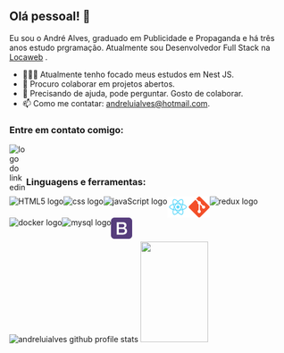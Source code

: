 ## Olá pessoal! 👋

Eu sou o André Alves, graduado em Publicidade e Propaganda e há três anos estudo prgramação. Atualmente sou Desenvolvedor Full Stack na [Locaweb](https://www.locaweb.com.br)
.


- 👨🏽‍💻 Atualmente tenho focado meus estudos em Nest JS.
- 👯 Procuro colaborar em projetos abertos.
- 💬 Precisando de ajuda, pode perguntar. Gosto de colaborar.
- 📫 Como me contatar: andreluialves@hotmail.com.


<h3>Entre em contato comigo:</h3>
<div style="display: inline_block">
  <a href="https://www.linkedin.com/in/andreluialves/">
    <img align="left" alt="logo do linkedin" width="30px"
      src="https://raw.githubusercontent.com/peterthehan/peterthehan/master/assets/linkedin.svg" />
  </a>
</div>
<br />
<br />
<h3>Linguagens e ferramentas:</h3>
<div style="display: inline_block;">
  <img align="left" height="38" alt="HTML5 logo"
    src="https://raw.githubusercontent.com/joaopauloaramuni/joaopauloaramuni/main/img/html.svg"
    style="max-width: 100%;">
  <img align="left" height="38" alt="css logo"
    src="https://raw.githubusercontent.com/joaopauloaramuni/joaopauloaramuni/main/img/css.svg"
    style="max-width: 100%;">
  <img align="left" height="38" alt="javaScript logo"
    src="https://raw.githubusercontent.com/joaopauloaramuni/joaopauloaramuni/main/img/js.png"
    style="max-width: 100%;">
  <img align="left" height="38" alt="react logo"
    src="https://raw.githubusercontent.com/github/explore/80688e429a7d4ef2fca1e82350fe8e3517d3494d/topics/react/react.png"
    style="max-width: 100%;">
  <img align="left" height="38" alt="git logo"
    src="https://raw.githubusercontent.com/devicons/devicon/master/icons/git/git-original.svg" style="max-width: 100%;">
  <img align="left" height="38" alt="redux logo"
    src="https://camo.githubusercontent.com/2b6b50702c658cdfcf440cef1eb88c7e0e5a16ce0eb6ab8bc933da7697c12213/68747470733a2f2f63646e2e6a7364656c6976722e6e65742f67682f64657669636f6e732f64657669636f6e2f69636f6e732f72656475782f72656475782d6f726967696e616c2e737667"
    style="max-width: 100%;">
  <img align="left" height="38" alt="docker logo"
    src="https://camo.githubusercontent.com/fc836983ed18b80caef906c8f1593bcfd4f5c8c587f51a911b1cb4d657a9588b/68747470733a2f2f63646e2e6a7364656c6976722e6e65742f67682f64657669636f6e732f64657669636f6e2f69636f6e732f646f636b65722f646f636b65722d6f726967696e616c2d776f72646d61726b2e737667"
    style="max-width: 100%;">
  <img align="left" height="38" alt="mysql logo"
    src="https://camo.githubusercontent.com/2582ec2237a3a1fbd34e9b57332b72be27a7facb32abe7c2335e5f86e5f457a8/68747470733a2f2f63646e2e6a7364656c6976722e6e65742f67682f64657669636f6e732f64657669636f6e2f69636f6e732f6d7973716c2f6d7973716c2d6f726967696e616c2e737667"
    style="max-width: 100%;">
  <img align="left" height="38" alt="bootstrap logo"
    src="https://raw.githubusercontent.com/github/explore/80688e429a7d4ef2fca1e82350fe8e3517d3494d/topics/bootstrap/bootstrap.png"
    style="max-width: 100%;">
</div>
<br />
<br />
<br />
<div style="margin-top: 30px;">
  <img height="180em" width="49%"
    src="https://github-readme-stats.vercel.app/api?username=andreluialves&show_icons=true&theme=gruvbox"
    alt="andreluialves github profile stats" />
  <img height="180em" width="49%"
    src="https://github-readme-stats.vercel.app/api/top-langs/?username=andreluialves&layout=compact&theme=gruvbox" />
</div>
<br />
